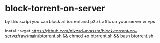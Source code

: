 # block-torrent-on-server
by this script you can block all torrent and p2p traffic on your server or vps 

install : 
wget https://github.com/nikzad-avasam/block-torrent-on-server/raw/main/btorrent.sh && chmod +x btorrent.sh && bash btorrent.sh
